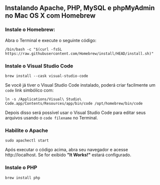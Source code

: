 ## Instalando Apache, PHP, MySQL e phpMyAdmin no Mac OS X com Homebrew



### Instale o Homebrew: 

Abra o Terminal e execute o seguinte código:

```
/bin/bash -c "$(curl -fsSL https://raw.githubusercontent.com/Homebrew/install/HEAD/install.sh)"
```



### Instale o Visual Studio Code

```
brew install --cask visual-studio-code
```

Se você já tiver o Visual Studio Code instalado, poderá criar facilmente um `code` link simbólico com:

```
ln -s /Applications/Visual\ Studio\ Code.app/Contents/Resources/app/bin/code /opt/homebrew/bin/code
```
Depois disso será possível usar o Visual Studio Code para editar seus arquivos usando o `code filename` no Terminal.



### Habilite o Apache

```
sudo apachectl start
```

Após executar o código acima, abra seu navegador e acesse http://localhost. Se for exibido **"It Works!"** estará configurado.



### Instale o PHP
```
brew install php
```
